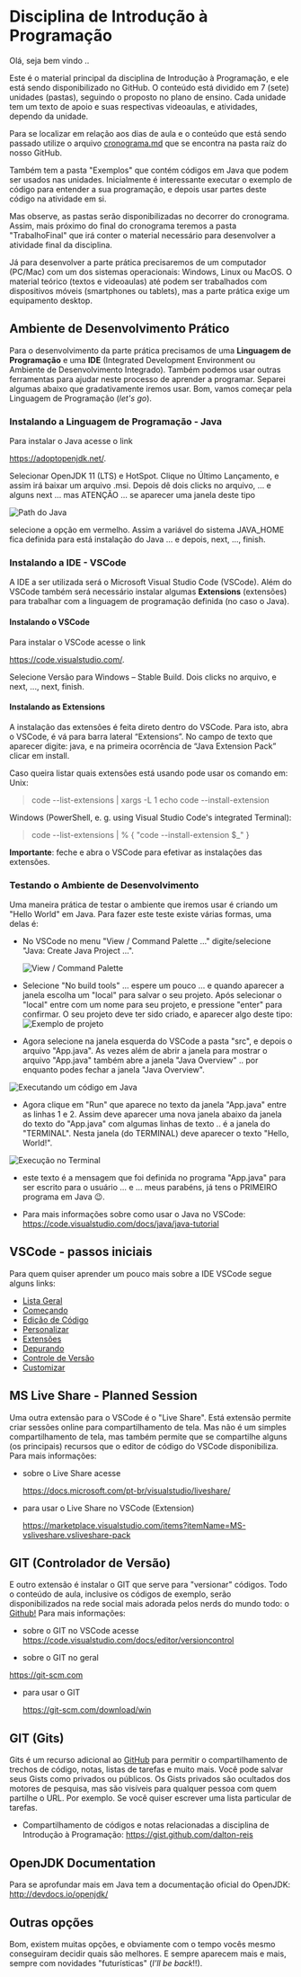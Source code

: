 # Disciplina de Introdução à Programação

Olá, seja bem vindo ..

Este é o material principal da disciplina de Introdução à Programação, e ele está sendo disponibilizado no GitHub. O conteúdo está dividido em 7 (sete) unidades (pastas), seguindo o proposto no plano de ensino. Cada unidade tem um texto de apoio e suas respectivas videoaulas, e atividades, dependo da unidade.

Para se localizar em relação aos dias de aula e o conteúdo que está sendo passado utilize o arquivo [cronograma.md](cronograma.md) que se encontra na pasta raíz do nosso GitHub.

Também tem a pasta "Exemplos" que contém códigos em Java que podem ser usados nas unidades. Inicialmente é interessante executar o exemplo de código para entender a sua programação, e depois usar partes deste código na atividade em si.

Mas observe, as pastas serão disponibilizadas no decorrer do cronograma. Assim, mais próximo do final do cronograma teremos a pasta "TrabalhoFinal" que irá conter o material necessário para desenvolver a atividade final da disciplina.

Já para desenvolver a parte prática precisaremos de um computador (PC/Mac) com um dos sistemas operacionais: Windows, Linux ou MacOS. O material teórico (textos e videoaulas) até podem ser trabalhados com dispositivos móveis (smartphones ou tablets), mas a parte prática exige um equipamento desktop.

## Ambiente de Desenvolvimento Prático

Para o desenvolvimento da parte prática precisamos de uma **Linguagem de Programação** e uma **IDE** (Integrated Development Environment ou Ambiente de Desenvolvimento Integrado). Também podemos usar outras ferramentas para ajudar neste processo de aprender a programar. Separei algumas abaixo que gradativamente iremos usar. Bom, vamos começar pela Linguagem de Programação (_let's go_).

### Instalando a Linguagem de Programação - Java

Para instalar o Java acesse o link

[<https://adoptopenjdk.net/>](<https://adoptopenjdk.net/> "Para instalar o Java").

Selecionar OpenJDK 11 (LTS) e HotSpot. Clique no Último Lançamento, e assim irá baixar um arquivo .msi. Depois dê dois clicks no arquivo, … e alguns next … mas ATENÇÃO … se aparecer uma janela deste tipo

![Path do Java](imgs/img_OpenJDKpath.png "Path do Java")

selecione a opção em vermelho. Assim a variável do sistema JAVA_HOME fica definida para está instalação do Java … e depois, next, ..., finish.

### Instalando a IDE - VSCode

A IDE a ser utilizada será o Microsoft Visual Studio Code (VSCode). Além do VSCode também será necessário instalar algumas **Extensions** (extensões) para trabalhar com a linguagem de programação definida (no caso o Java).

#### Instalando o VSCode

Para instalar o VSCode acesse o link

[<https://code.visualstudio.com/>](<https://code.visualstudio.com/> "Para instalar o VSCode").

Selecione Versão para Windows – Stable Build. Dois clicks no arquivo, e next, ..., next, finish.

#### Instalando as Extensions

A instalação das extensões é feita direto dentro do VSCode. Para isto, abra o VSCode, é vá para barra lateral “Extensions”. No campo de texto que aparecer digite: java, e na primeira ocorrência de “Java Extension Pack” clicar em install.

Caso queira listar quais extensões está usando pode usar os comando em:  
Unix:  
> code --list-extensions | xargs -L 1 echo code --install-extension

Windows (PowerShell, e. g. using Visual Studio Code's integrated Terminal):  
> code --list-extensions | % { "code --install-extension $_" }

**Importante**: feche e abra o VSCode para efetivar as instalações das extensões.

### Testando o Ambiente de Desenvolvimento

Uma maneira prática de testar o ambiente que iremos usar é criando um "Hello World" em Java. Para fazer este teste existe várias formas, uma delas é:

- No VSCode no menu "View / Command Palette …" digite/selecione "Java:  Create Java Project …".
  
  ![View / Command Palette](imgs/img_VSCodeViewProjetoJava.png "View / Command
  Palette")

- Selecione "No build tools" … espere um pouco … e quando aparecer a janela escolha um "local" para salvar o seu projeto. Após selecionar o "local" entre com um nome para seu projeto, e pressione "enter" para confirmar. O seu projeto deve ter sido criado, e aparecer algo deste tipo: ![Exemplo de projeto](imgs/img_VSCodeExemploProjeto.png "Exemplo de projeto")

- Agora selecione na janela esquerda do VSCode a pasta "src", e depois o arquivo "App.java". As vezes além de abrir a janela para mostrar o arquivo "App.java" também abre a janela "Java Overview" .. por enquanto podes fechar a janela "Java Overview".
  
![Executando um código em Java](imgs/img_VSCodeJavaRun.png "Executando um código em Java")

- Agora clique em "Run" que aparece no texto da janela "App.java" entre as linhas 1 e 2. Assim deve aparecer uma nova janela abaixo da janela do texto do "App.java" com algumas linhas de texto .. é a janela do "TERMINAL". Nesta janela (do TERMINAL) deve aparecer o texto "Hello, World!".

![Execução no Terminal](imgs/img_VSCodeJavaTerminal.png "Execução no Terminal")

- este texto é a mensagem que foi definida no programa "App.java" para ser escrito para o usuário … e … meus parabéns, já tens o PRIMEIRO programa em Java 😉.
  
- Para mais informações sobre como usar o Java no VSCode:
  [<https://code.visualstudio.com/docs/java/java-tutorial>](<https://code.visualstudio.com/docs/java/java-tutorial> "Uso do Java no VSCode")

## VSCode - passos iniciais

Para quem quiser aprender um pouco mais sobre a IDE VSCode segue alguns links:

- [Lista Geral](<https://code.visualstudio.com/docs/getstarted/introvideos>)
- [Começando](<https://code.visualstudio.com/docs/introvideos/basics>)
- [Edição de Código](<https://code.visualstudio.com/docs/introvideos/codeediting>)
- [Personalizar](<https://code.visualstudio.com/docs/introvideos/configure>)
- [Extensões](<https://code.visualstudio.com/docs/introvideos/extend>)
- [Depurando](<https://code.visualstudio.com/docs/introvideos/debugging>)
- [Controle de Versão](<https://code.visualstudio.com/docs/introvideos/versioncontrol>)
- [Customizar](<https://code.visualstudio.com/docs/introvideos/customize>)

## MS Live Share - Planned Session

Uma outra extensão para o VSCode é o "Live Share". Está extensão permite criar sessões online para compartilhamento de tela. Mas não é um simples compartilhamento de tela, mas também permite que se compartilhe alguns (os principais) recursos que o editor de código do VSCode disponibiliza.
Para mais informações:

- sobre o Live Share acesse

  [<https://docs.microsoft.com/pt-br/visualstudio/liveshare/>](<https://docs.microsoft.com/pt-br/visualstudio/liveshare/> "Sobre o Live Share")

- para usar o Live Share no VSCode (Extension)
  
  [<https://marketplace.visualstudio.com/items?itemName=MS-vsliveshare.vsliveshare-pack>](<https://marketplace.visualstudio.com/items?itemName=MS-vsliveshare.vsliveshare-pack> "Instalar o Live Share")

## GIT (Controlador de Versão)

E outro extensão é instalar o GIT que serve para "versionar" códigos. Todo o conteúdo de aula, inclusive os códigos de exemplo, serão disponibilizados na rede social mais adorada pelos nerds do mundo todo: o [Github!](<https://github.com>) Para mais informações:

- sobre o GIT no VSCode acesse
  [<https://code.visualstudio.com/docs/editor/versioncontrol>](<https://code.visualstudio.com/docs/editor/versioncontrol> "Sobre o GIT no VSCode")

- sobre o GIT no geral
  
[<https://git-scm.com>](<https://git-scm.com> "Sobre o GIT")

- para usar o GIT
  
  [<https://git-scm.com/download/win>](<https://git-scm.com/download/win> "Instalar o GIT")

## GIT (Gits)

Gits é um recurso adicional ao [GitHub](<https://github.com>) para permitir o compartilhamento de trechos de código, notas, listas de tarefas e muito mais. Você pode salvar seus Gists como privados ou públicos. Os Gists privados são ocultados dos motores de pesquisa, mas são visíveis para qualquer pessoa com quem partilhe o URL. Por exemplo. Se você quiser escrever uma lista particular de tarefas.

- Compartilhamento de códigos e notas relacionadas a disciplina de Introdução à Programação: <https://gist.github.com/dalton-reis>

## OpenJDK Documentation

Para se aprofundar mais em Java tem a documentação oficial do OpenJDK:
[<http://devdocs.io/openjdk/>](<http://devdocs.io/openjdk/> "Documentação do OpenJDK")

## Outras opções

Bom, existem muitas opções, e obviamente com o tempo vocês mesmo conseguiram decidir quais são melhores.
E sempre aparecem mais e mais, sempre com novidades "futurísticas" (_I'll be back_!!).
